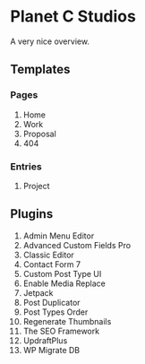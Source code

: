 # Planet C Studios

A very nice overview.

## Templates

### Pages

1. Home
2. Work
3. Proposal
4. 404

### Entries

1. Project

## Plugins

1. Admin Menu Editor
2. Advanced Custom Fields Pro
3. Classic Editor
4. Contact Form 7
5. Custom Post Type UI
6. Enable Media Replace
7. Jetpack
8. Post Duplicator
9. Post Types Order
10. Regenerate Thumbnails
11. The SEO Framework
12. UpdraftPlus
13. WP Migrate DB